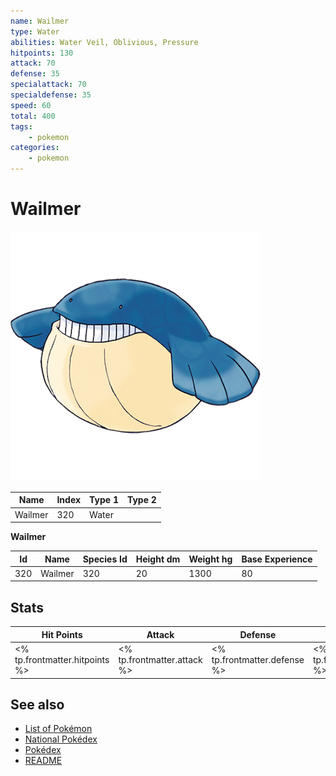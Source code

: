 ```yaml
---
name: Wailmer
type: Water
abilities: Water Veil, Oblivious, Pressure
hitpoints: 130
attack: 70
defense: 35
specialattack: 70
specialdefense: 35
speed: 60
total: 400
tags:
    - pokemon
categories:
    - pokemon
---
```


# Wailmer


![Wailmer](images/320.png)

| **Name** | **Index** | **Type 1** | **Type 2** |
|----|----|----|----|
| Wailmer | 320 | Water  |  |

**Wailmer** 




| **Id** | **Name** | **Species Id** | **Height dm** | **Weight hg** | **Base Experience** |
|--------|----------|----------------|------------|------------|---------------------|
| 320 | Wailmer | 320 | 20 | 1300 | 80 |



## Stats

| **Hit Points** | **Attack** | **Defense** | **Special Attack** | **Special Defense** | **Speed** | **Total** |
|----------------|------------|-------------|--------------------|---------------------|-----------|-----------|
| <% tp.frontmatter.hitpoints %> | <% tp.frontmatter.attack %> | <% tp.frontmatter.defense %> | <% tp.frontmatter.specialattack %> | <% tp.frontmatter.specialdefense %> | <% tp.frontmatter.speed %> | <% tp.frontmatter.total %> |

## See also

- [List of Pokémon](../pokemon.md)
- [National Pokédex](../national_pokedex.md)
- [Pokédex](../pokedex.md)
- [README](../README.md)
